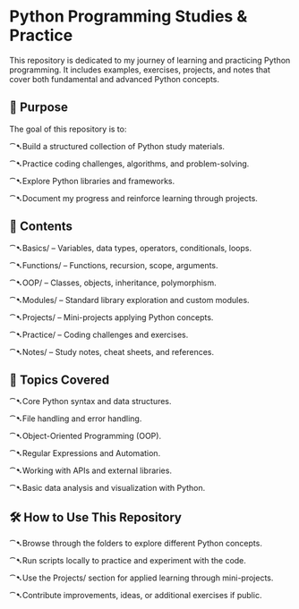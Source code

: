 # Python Programming Studies & Practice

This repository is dedicated to my journey of learning and practicing Python programming. It includes examples, exercises, projects, and notes that cover both fundamental and advanced Python concepts.

## 🎯 Purpose

The goal of this repository is to:

⁀➷Build a structured collection of Python study materials.

⁀➷Practice coding challenges, algorithms, and problem-solving.

⁀➷Explore Python libraries and frameworks.

⁀➷Document my progress and reinforce learning through projects.

## 📂 Contents

⁀➷Basics/ – Variables, data types, operators, conditionals, loops.

⁀➷Functions/ – Functions, recursion, scope, arguments.

⁀➷OOP/ – Classes, objects, inheritance, polymorphism.

⁀➷Modules/ – Standard library exploration and custom modules.

⁀➷Projects/ – Mini-projects applying Python concepts.

⁀➷Practice/ – Coding challenges and exercises.

⁀➷Notes/ – Study notes, cheat sheets, and references.

## 🚀 Topics Covered

⁀➷Core Python syntax and data structures.

⁀➷File handling and error handling.

⁀➷Object-Oriented Programming (OOP).

⁀➷Regular Expressions and Automation.

⁀➷Working with APIs and external libraries.

⁀➷Basic data analysis and visualization with Python.

## 🛠 How to Use This Repository

⁀➷Browse through the folders to explore different Python concepts.

⁀➷Run scripts locally to practice and experiment with the code.

⁀➷Use the Projects/ section for applied learning through mini-projects.

⁀➷Contribute improvements, ideas, or additional exercises if public.
